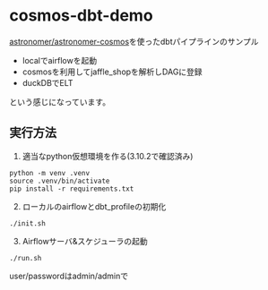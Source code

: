# cosmos-dbt-demo

[astronomer/astronomer-cosmos](https://github.com/astronomer/astronomer-cosmos)を使ったdbtパイプラインのサンプル

* localでairflowを起動
* cosmosを利用してjaffle_shopを解析しDAGに登録
* duckDBでELT

という感じになっています。

## 実行方法

1. 適当なpython仮想環境を作る(3.10.2で確認済み)

```
python -m venv .venv
source .venv/bin/activate
pip install -r requirements.txt
```

2. ローカルのairflowとdbt_profileの初期化

```
./init.sh
```

3. Airflowサーバ&スケジューラの起動

```
./run.sh
```

user/passwordはadmin/adminで